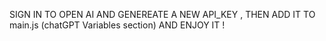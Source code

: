 SIGN IN TO OPEN AI AND GENEREATE A NEW API_KEY , THEN ADD IT TO main.js (chatGPT Variables section) AND ENJOY IT ! 
